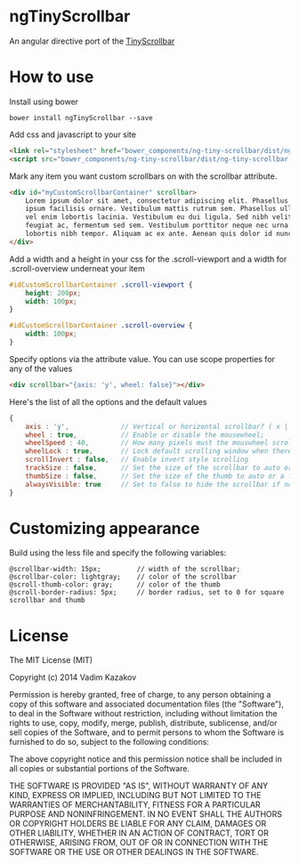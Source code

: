 ngTinyScrollbar
===============

An angular directive port of the [TinyScrollbar](https://github.com/wieringen/tinyscrollbar)

How to use
==========

Install using bower

    bower install ngTinyScrollbar --save

Add css and javascript to your site

```html
<link rel="stylesheet" href="bower_components/ng-tiny-scrollbar/dist/ng-tiny-scrollbar.css" type="text/css"/>
<script src="bower_components/ng-tiny-scrollbar/dist/ng-tiny-scrollbar.js"></script>
```

Mark any item you want custom scrollbars on with the scrollbar attribute.

```html
<div id="myCustomScrollbarContainer" scrollbar>
    Lorem ipsum dolor sit amet, consectetur adipiscing elit. Phasellus vel metus sed
    ipsum facilisis ornare. Vestibulum mattis rutrum sem. Phasellus ullamcorper nisi
    vel enim lobortis lacinia. Vestibulum eu dui ligula. Sed nibh velit, faucibus sed
    feugiat ac, fermentum sed sem. Vestibulum porttitor neque nec urna tincidunt, vel
    lobortis nibh tempor. Aliquam ac ex ante. Aenean quis dolor id nunc maximus venenatis.
</div>
```

Add a width and a height in your css for the .scroll-viewport and a width for .scroll-overview underneat your item

```css
#idCustomScrollbarContainer .scroll-viewport {
    height: 200px;
    width: 100px;
}

#idCustomScrollbarContainer .scroll-overview {
    width: 100px;
}
```

Specify options via the attribute value. You can use scope properties for any of the values

```html
<div scrollbar="{axis: 'y', wheel: false}"></div>
```

Here's the list of all the options and the default values

```javascript
{
    axis : 'y',             // Vertical or horizontal scrollbar? ( x || y ).
    wheel : true,           // Enable or disable the mousewheel;
    wheelSpeed : 40,        // How many pixels must the mouswheel scroll at a time.
    wheelLock : true,       // Lock default scrolling window when there is no more content.
    scrollInvert : false,   // Enable invert style scrolling
    trackSize : false,      // Set the size of the scrollbar to auto or a fixed number.
    thumbSize : false,      // Set the size of the thumb to auto or a fixed number.
    alwaysVisible: true     // Set to false to hide the scrollbar if not being used
}
```

Customizing appearance
======================

Build using the less file and specify the following variables:

```less
@scrollbar-width: 15px;         // width of the scrollbar;
@scrollbar-color: lightgray;    // color of the scrollbar
@scroll-thumb-color: gray;      // color of the thumb
@scroll-border-radius: 5px;     // border radius, set to 0 for square scrollbar and thumb
```

License
=======
The MIT License (MIT)

Copyright (c) 2014 Vadim Kazakov

Permission is hereby granted, free of charge, to any person obtaining a copy
of this software and associated documentation files (the "Software"), to deal
in the Software without restriction, including without limitation the rights
to use, copy, modify, merge, publish, distribute, sublicense, and/or sell
copies of the Software, and to permit persons to whom the Software is
furnished to do so, subject to the following conditions:

The above copyright notice and this permission notice shall be included in all
copies or substantial portions of the Software.

THE SOFTWARE IS PROVIDED "AS IS", WITHOUT WARRANTY OF ANY KIND, EXPRESS OR
IMPLIED, INCLUDING BUT NOT LIMITED TO THE WARRANTIES OF MERCHANTABILITY,
FITNESS FOR A PARTICULAR PURPOSE AND NONINFRINGEMENT. IN NO EVENT SHALL THE
AUTHORS OR COPYRIGHT HOLDERS BE LIABLE FOR ANY CLAIM, DAMAGES OR OTHER
LIABILITY, WHETHER IN AN ACTION OF CONTRACT, TORT OR OTHERWISE, ARISING FROM,
OUT OF OR IN CONNECTION WITH THE SOFTWARE OR THE USE OR OTHER DEALINGS IN THE
SOFTWARE.
